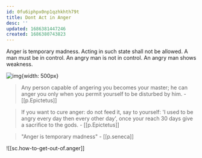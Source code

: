 ```yaml
---
id: 0fu6iphpx0np1qzhkhth79t
title: Dont Act in Anger
desc: ''
updated: 1686381447246
created: 1686380743823
---
```


Anger is temporary madness. Acting in such state shall not be allowed. A man must be in control. An angry man is not in control. An angry man shows weakness. 

![img](/assets/images/Screen_Shot_2022-09-30_at_10.29.24_PM.png){width: 500px}

> Any person capable of angering you becomes your master; he can anger you only when you permit yourself to be disturbed by him. - [[p.Epictetus]]

> If you want to cure anger: do not feed it, say to yourself: 'I used to be angry every day then every other day', once your reach 30 days give a sacrifice to the gods. - [[p.Epictetus]]

> "Anger is temporary madness" - [[p.seneca]]

![[sc.how-to-get-out-of.anger]]

